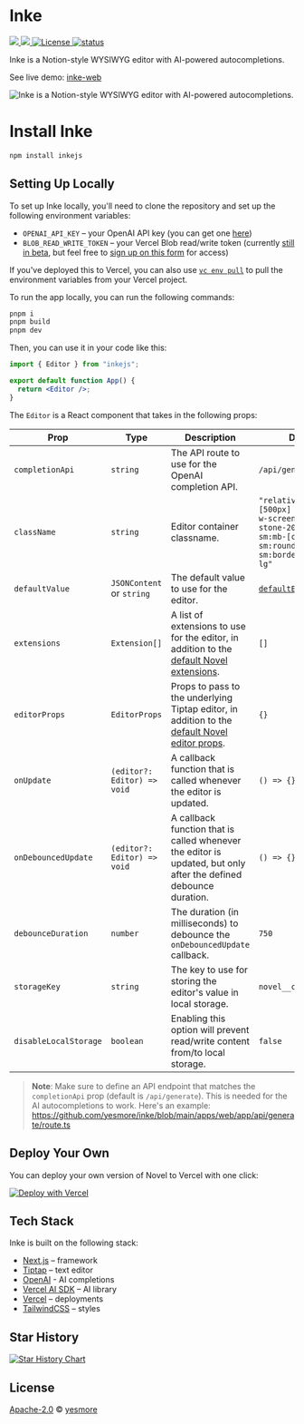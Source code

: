 # Inke

<a href="https://www.npmjs.org/package/inkejs" target='_blank'>
  <img src="https://img.shields.io/npm/v/inkejs">
</a>
<a href="https://npmcharts.com/compare/inkejs?minimal=true" target='_blank'>
  <img src="https://img.shields.io/npm/dt/inkejs.svg">
</a>
<a href="https://github.com/yesmore/inke/blob/master/LICENSE">
  <img src="https://img.shields.io/github/license/yesmore/inke?label=license&logo=github&color=f80&logoColor=fff" alt="License" />
</a>
<a href="https://inke.app">
  <img src="https://badgen.net/https/inke.app/api/status" alt="status"/>
</a>

Inke is a Notion-style WYSIWYG editor with AI-powered autocompletions.

See live demo: [inke-web](https://inke.app)  

<img alt="Inke is a Notion-style WYSIWYG editor with AI-powered autocompletions." src="https://inke.app/desktop.png">

# Install Inke

```bash
npm install inkejs
```

## Setting Up Locally

To set up Inke locally, you'll need to clone the repository and set up the following environment variables:

- `OPENAI_API_KEY` – your OpenAI API key (you can get one [here](https://platform.openai.com/account/api-keys))
- `BLOB_READ_WRITE_TOKEN` – your Vercel Blob read/write token (currently [still in beta](https://vercel.com/docs/storage/vercel-blob/quickstart#quickstart), but feel free to [sign up on this form](https://vercel.fyi/blob-beta) for access)

If you've deployed this to Vercel, you can also use [`vc env pull`](https://vercel.com/docs/cli/env#exporting-development-environment-variables) to pull the environment variables from your Vercel project.

To run the app locally, you can run the following commands:

```bash
pnpm i
pnpm build
pnpm dev
```

Then, you can use it in your code like this:

```jsx
import { Editor } from "inkejs";

export default function App() {
  return <Editor />;
}
```

The `Editor` is a React component that takes in the following props:

| Prop                  | Type                        | Description                                                                                                                                                                            | Default                                                                                                                             |
| --------------------- | --------------------------- | -------------------------------------------------------------------------------------------------------------------------------------------------------------------------------------- | ----------------------------------------------------------------------------------------------------------------------------------- |
| `completionApi`       | `string`                    | The API route to use for the OpenAI completion API.                                                                                                                                    | `/api/generate`                                                                                                                     |
| `className`           | `string`                    | Editor container classname.                                                                                                                                                            | `"relative min-h-[500px] w-full max-w-screen-lg border-stone-200 bg-white sm:mb-[calc(20vh)] sm:rounded-lg sm:border sm:shadow-lg"` |
| `defaultValue`        | `JSONContent` or `string`   | The default value to use for the editor.                                                                                                                                               | [`defaultEditorContent`](https://github.com/yesmore/inke/blob/main/packages/core/src/ui/editor/default-content.tsx)                 |
| `extensions`          | `Extension[]`               | A list of extensions to use for the editor, in addition to the [default Novel extensions](https://github.com/yesmore/inke/blob/main/packages/core/src/ui/editor/extensions/index.tsx). | `[]`                                                                                                                                |
| `editorProps`         | `EditorProps`               | Props to pass to the underlying Tiptap editor, in addition to the [default Novel editor props](https://github.com/yesmore/inke/blob/main/packages/core/src/ui/editor/props.ts).        | `{}`                                                                                                                                |
| `onUpdate`            | `(editor?: Editor) => void` | A callback function that is called whenever the editor is updated.                                                                                                                     | `() => {}`                                                                                                                          |
| `onDebouncedUpdate`   | `(editor?: Editor) => void` | A callback function that is called whenever the editor is updated, but only after the defined debounce duration.                                                                       | `() => {}`                                                                                                                          |
| `debounceDuration`    | `number`                    | The duration (in milliseconds) to debounce the `onDebouncedUpdate` callback.                                                                                                           | `750`                                                                                                                               |
| `storageKey`          | `string`                    | The key to use for storing the editor's value in local storage.                                                                                                                        | `novel__content`                                                                                                                    |
| `disableLocalStorage` | `boolean`                   | Enabling this option will prevent read/write content from/to local storage.                                                                                                            | `false`                                                                                                                             |

> **Note**: Make sure to define an API endpoint that matches the `completionApi` prop (default is `/api/generate`). This is needed for the AI autocompletions to work. Here's an example: https://github.com/yesmore/inke/blob/main/apps/web/app/api/generate/route.ts

## Deploy Your Own

You can deploy your own version of Novel to Vercel with one click:

[![Deploy with Vercel](https://vercel.com/button)]()

## Tech Stack

Inke is built on the following stack:

- [Next.js](https://nextjs.org/) – framework
- [Tiptap](https://tiptap.dev/) – text editor
- [OpenAI](https://openai.com/) - AI completions
- [Vercel AI SDK](https://sdk.vercel.ai/docs) – AI library
- [Vercel](https://vercel.com) – deployments
- [TailwindCSS](https://tailwindcss.com/) – styles

## Star History

[![Star History Chart](https://api.star-history.com/svg?repos=yesmore/inke&type=Date)](https://star-history.com/#yesmore/inke&Date)

## License

[Apache-2.0](./LICENSE) © [yesmore](https://github.com/yesmore)
